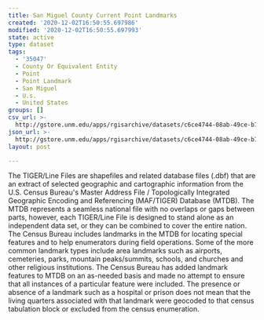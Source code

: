 ```yaml
---
title: San Miguel County Current Point Landmarks
created: '2020-12-02T16:50:55.697986'
modified: '2020-12-02T16:50:55.697993'
state: active
type: dataset
tags:
  - '35047'
  - County Or Equivalent Entity
  - Point
  - Point Landmark
  - San Miguel
  - U.s.
  - United States
groups: []
csv_url: >-
  http://gstore.unm.edu/apps/rgisarchive/datasets/c6ce4744-08ab-49ce-b7a4-3f8c3a877e65/tl_2010_35047_pointlm.derived.csv
json_url: >-
  http://gstore.unm.edu/apps/rgisarchive/datasets/c6ce4744-08ab-49ce-b7a4-3f8c3a877e65/tl_2010_35047_pointlm.derived.json
layout: post

---
```

The TIGER/Line Files are shapefiles and related database files (.dbf) that are an extract of selected geographic and cartographic information from the U.S. Census Bureau's Master Address File / Topologically Integrated Geographic Encoding and Referencing (MAF/TIGER) Database (MTDB).  The MTDB represents a seamless national file with no overlaps or gaps between parts, however, each TIGER/Line File is designed to stand alone as an independent data set, or they can be combined to cover the entire nation.  The Census Bureau includes landmarks in the MTDB for locating special features and to help enumerators during field operations.  Some of the more common landmark types include area landmarks such as airports, cemeteries, parks, mountain peaks/summits, schools, and churches and other religious institutions.  The Census Bureau has added landmark features to MTDB on an as-needed basis and made no attempt to ensure that all instances of a particular feature were included.  The presence or absence of a landmark such as a hospital or prison does not mean that the living quarters associated with that landmark were geocoded to that census tabulation block or excluded from the census enumeration.  

